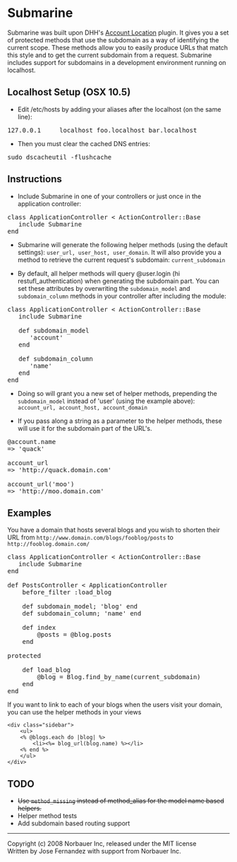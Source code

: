 # Submarine

Submarine was built upon DHH's [Account Location](http://dev.rubyonrails.org/svn/rails/plugins/account_location/) plugin.  It gives you a set of protected methods that use the subdomain as a way of identifying the current scope. These methods allow you to easily produce URLs that match this style and to get the current subdomain from a request. Submarine includes support for subdomains in a development environment running on localhost.  

## Localhost Setup (OSX 10.5)

* Edit /etc/hosts by adding your aliases after the localhost (on the same line):

<pre>
127.0.0.1     localhost foo.localhost bar.localhost
</pre>

* Then you must clear the cached DNS entries:

<pre>
sudo dscacheutil -flushcache
</pre>

## Instructions

* Include Submarine in one of your controllers or just once in the application controller:

<pre>
class ApplicationController < ActionController::Base
   include Submarine
end
</pre>

* Submarine will generate the following helper methods (using the default settings): `user_url, user_host, user_domain`.  It will also provide you a method to retrieve the current request's subdomain: `current_subdomain`

* By default, all helper methods will query @user.login (hi restufl_authentication) when generating the subdomain part.  You can set these attributes by overwriting the `subdomain_model` and `subdomain_column` methods in your controller after including the module:

<pre>
class ApplicationController < ActionController::Base
   include Submarine
   
   def subdomain_model
      'account'
   end
   
   def subdomain_column
      'name'
   end
end
</pre>

* Doing so will grant you a new set of helper methods, prepending the `subdomain_model` instead of 'user' (using the example above): `account_url, account_host, account_domain`

* If you pass along a string as a parameter to the helper methods, these will use it for the subdomain part of the URL's.

<pre>
@account.name
=> 'quack'

account_url
=> 'http://quack.domain.com'

account_url('moo')
=> 'http://moo.domain.com'
</pre>

## Examples

You have a domain that hosts several blogs and you wish to shorten their URL from `http://www.domain.com/blogs/fooblog/posts` to `http://fooblog.domain.com/`

<pre>
class ApplicationController < ActionController::Base
   include Submarine
end

def PostsController < ApplicationController	
	before_filter :load_blog
	
	def subdomain_model; 'blog' end
	def subdomain_column; 'name' end
	
	def index
		@posts = @blog.posts
	end
	
protected

	def load_blog
		@blog = Blog.find_by_name(current_subdomain)
	end
end
</pre>

If you want to link to each of your blogs when the users visit your domain, you can use the helper methods in your views

    <div class="sidebar">
        <ul>
        <% @blogs.each do |blog| %>
			<li><%= blog_url(blog.name) %></li>
		<% end %>
        </ul>
    </div>

## TODO

* <strike>Use `method_missing` instead of method_alias for the model name based helpers.</strike>
* Helper method tests
* Add subdomain based routing support

---
Copyright (c) 2008 Norbauer Inc, released under the MIT license<br/>
Written by Jose Fernandez with support from Norbauer Inc.


